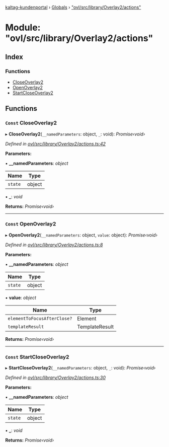 [kaltag-kundenportal](../README.md) › [Globals](../globals.md) › ["ovl/src/library/Overlay2/actions"](_ovl_src_library_overlay2_actions_.md)

# Module: "ovl/src/library/Overlay2/actions"

## Index

### Functions

* [CloseOverlay2](_ovl_src_library_overlay2_actions_.md#const-closeoverlay2)
* [OpenOverlay2](_ovl_src_library_overlay2_actions_.md#const-openoverlay2)
* [StartCloseOverlay2](_ovl_src_library_overlay2_actions_.md#const-startcloseoverlay2)

## Functions

### `Const` CloseOverlay2

▸ **CloseOverlay2**(`__namedParameters`: object, `_`: void): *Promise‹void›*

*Defined in [ovl/src/library/Overlay2/actions.ts:42](https://github.com/fopsdev/ovl/blob/f9b6194/ovl/src/library/Overlay2/actions.ts#L42)*

**Parameters:**

▪ **__namedParameters**: *object*

Name | Type |
------ | ------ |
`state` | object |

▪ **_**: *void*

**Returns:** *Promise‹void›*

___

### `Const` OpenOverlay2

▸ **OpenOverlay2**(`__namedParameters`: object, `value`: object): *Promise‹void›*

*Defined in [ovl/src/library/Overlay2/actions.ts:8](https://github.com/fopsdev/ovl/blob/f9b6194/ovl/src/library/Overlay2/actions.ts#L8)*

**Parameters:**

▪ **__namedParameters**: *object*

Name | Type |
------ | ------ |
`state` | object |

▪ **value**: *object*

Name | Type |
------ | ------ |
`elementToFocusAfterClose?` | Element |
`templateResult` | TemplateResult |

**Returns:** *Promise‹void›*

___

### `Const` StartCloseOverlay2

▸ **StartCloseOverlay2**(`__namedParameters`: object, `_`: void): *Promise‹void›*

*Defined in [ovl/src/library/Overlay2/actions.ts:30](https://github.com/fopsdev/ovl/blob/f9b6194/ovl/src/library/Overlay2/actions.ts#L30)*

**Parameters:**

▪ **__namedParameters**: *object*

Name | Type |
------ | ------ |
`state` | object |

▪ **_**: *void*

**Returns:** *Promise‹void›*
